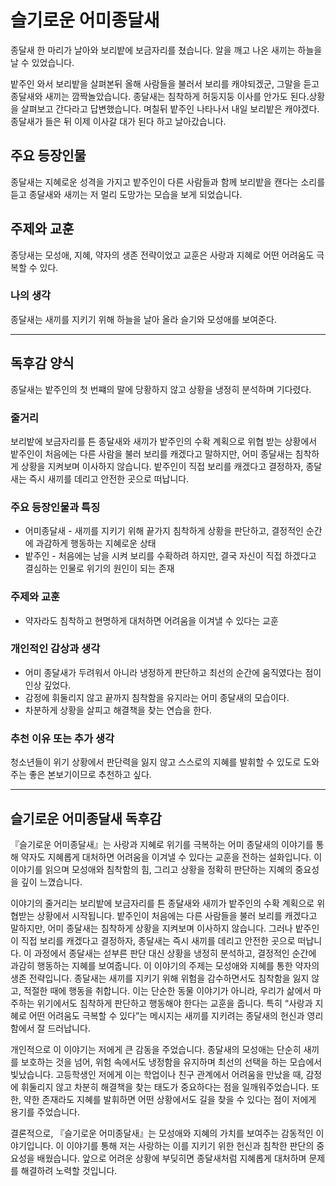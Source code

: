 
# 슬기로운 어미종달새
종달새 한 마리가 날아와 보리밭에 보금자리를 쳤습니다. 알을 깨고 나온 새끼는 하늘을 날 수 있었습니다. 

밭주인 와서 보리밭을 살펴본뒤 올해 사람들을 불러서 보리를 캐야되겠군, 그말을 듣고 종달새와 새끼는 깜짝놀았습니다. 종달새는 침착하게 허둥지둥 이사를 안가도 된다.상황을 살펴보고 간다라고 답변했습니다. 며칠뒤 밭주인 나타나서 내일 보리밭은 캐야겠다. 종달새가 들은 뒤 이제 이사갈 대가 된다 하고 날아갔습니다.

## 주요 등장인물
종달새는 지혜로운 성격을 가지고 밭주인이 다른 사람들과 함께 보리밭을 캔다는 소리를 듣고 종달새와 새끼는 저 멀리 도망가는 모습을 보게 되었습니다.


## 주제와 교훈
종당새는 모성애, 지혜, 약자의 생존 전략이었고 교훈은 사랑과 지혜로 어떤 어려움도 극복할 수 있다.

### 나의 생각
종달새는 새끼를 지키기 위해 하늘을 날아 올라 슬기와 모성애를 보여준다.


---

## 독후감 양식
종달새는 밭주인의 첫 번쨰의 말에 당황하지 않고 상황을 냉정히 분석하며 기다렸다.

### 줄거리
보리밭에 보금자리를 튼 종달새와 새끼가 밭주인의 수확 계획으로 위협 받는 상황에서 밭주인이 처음에는 다른 사람을 불러 보리를 캐겠다고 말하지만, 어미 종달새는 침착하게 상황을 지켜보며 이사하지 않습니다. 밭주인이 직접 보리를 캐겠다고 결정하자, 종달새는 즉시 새끼를 데리고 안전한 곳으로 떠납니다.
### 주요 등장인물과 특징
* 어미종달새 - 새끼를 지키기 위해 끝가지 침착하게 상황을 판단하고, 결정적인 순간에 과감하게 행동하는 지혜로운 상태
* 밭주인 - 처음에는 남을 시켜 보리를 수확하려 하지만, 결국 자신이 직접 하겠다고 결심하는 인물로 위기의 원인이 되는 존재

### 주제와 교훈
* 약자라도 침착하고 현명하게 대처하면 어려움을 이겨낼 수 있다는 교훈

### 개인적인 감상과 생각
* 어미 종달새가 두려워서 아니라 냉정하게 판단하고 최선의 순간에 움직였다는 점이 인상 깊었다.
* 감정에 휘둘리지 않고 끝까지 침착함을 유지라는 어미 종달새의 모습이다.
* 차분하게 상황을 살피고 해결책을 찾는 연습을 한다.

### 추천 이유 또는 추가 생각
청소년들이 위기 상황에서 판단력을 잃지 않고 스스로의 지혜를 발휘할 수 있도로 도와주는 좋은 본보기이므로 추천하고 싶다.

---

## 슬기로운 어미종달새 독후감
『슬기로운 어미종달새』는 사랑과 지혜로 위기를 극복하는 어미 종달새의 이야기를 통해 약자도 지혜롭게 대처하면 어려움을 이겨낼 수 있다는 교훈을 전하는 설화입니다. 이 이야기를 읽으며 모성애와 침착함의 힘, 그리고 상황을 정확히 판단하는 지혜의 중요성을 깊이 느꼈습니다.

이야기의 줄거리는 보리밭에 보금자리를 튼 종달새와 새끼가 밭주인의 수확 계획으로 위협받는 상황에서 시작됩니다. 밭주인이 처음에는 다른 사람들을 불러 보리를 캐겠다고 말하지만, 어미 종달새는 침착하게 상황을 지켜보며 이사하지 않습니다. 그러나 밭주인이 직접 보리를 캐겠다고 결정하자, 종달새는 즉시 새끼를 데리고 안전한 곳으로 떠납니다. 이 과정에서 종달새는 섣부른 판단 대신 상황을 냉정히 분석하고, 결정적인 순간에 과감히 행동하는 지혜를 보여줍니다.
이 이야기의 주제는 모성애와 지혜를 통한 약자의 생존 전략입니다. 종달새는 새끼를 지키기 위해 위험을 감수하면서도 침착함을 잃지 않고, 적절한 때에 행동을 취합니다. 이는 단순한 동물 이야기가 아니라, 우리가 삶에서 마주하는 위기에서도 침착하게 판단하고 행동해야 한다는 교훈을 줍니다. 특히 “사랑과 지혜로 어떤 어려움도 극복할 수 있다”는 메시지는 새끼를 지키려는 종달새의 헌신과 영리함에서 잘 드러납니다.

개인적으로 이 이야기는 저에게 큰 감동을 주었습니다. 종달새의 모성애는 단순히 새끼를 보호하는 것을 넘어, 위험 속에서도 냉정함을 유지하며 최선의 선택을 하는 모습에서 빛났습니다. 고등학생인 저에게 이는 학업이나 친구 관계에서 어려움을 만났을 때, 감정에 휘둘리지 않고 차분히 해결책을 찾는 태도가 중요하다는 점을 일깨워주었습니다. 또한, 약한 존재라도 지혜를 발휘하면 어떤 상황에서도 길을 찾을 수 있다는 점이 저에게 용기를 주었습니다.

결론적으로, 『슬기로운 어미종달새』는 모성애와 지혜의 가치를 보여주는 감동적인 이야기입니다. 이 이야기를 통해 저는 사랑하는 이를 지키기 위한 헌신과 침착한 판단의 중요성을 배웠습니다. 앞으로 어려운 상황에 부딪히면 종달새처럼 지혜롭게 대처하며 문제를 해결하려 노력할 것입니다.


